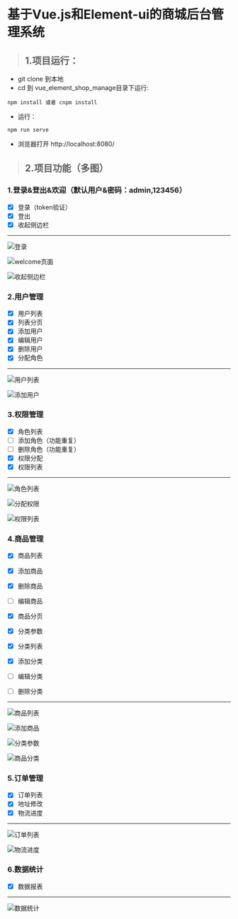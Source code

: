 # 基于Vue.js和Element-ui的商城后台管理系统

> ## 1.项目运行：
- git clone 到本地
- cd 到 vue_element_shop_manage目录下运行:

```
npm install 或者 cnpm install
```
- 运行：

```
npm run serve
```
- 浏览器打开 http://localhost:8080/ 
> ## 2.项目功能（多图）
### 1.登录&登出&欢迎（默认用户&密码：admin,123456）
- [x] 登录（token验证）
- [x] 登出
- [x] 收起侧边栏

---

![登录](https://i1.fuimg.com/711726/1fe76aba79dc6ac3.png)

![welcome页面](https://i1.fuimg.com/711726/0746513933bbf916.png)

![收起侧边栏](https://i1.fuimg.com/711726/62719e0654133c67.png)

### 2.用户管理
- [x] 用户列表
- [x] 列表分页
- [x] 添加用户
- [x] 编辑用户
- [x] 删除用户
- [x] 分配角色

---
![用户列表](https://i1.fuimg.com/711726/7e891d33d8364716.png)

![添加用户](https://i1.fuimg.com/711726/4b7607d15c5c099d.png)

### 3.权限管理
- [x] 角色列表
- [ ] 添加角色（功能重复）
- [ ] 删除角色（功能重复）
- [x] 权限分配
- [x] 权限列表

---
![角色列表](https://i1.fuimg.com/711726/f8b9b072102e37e8.png)

![分配权限](https://i1.fuimg.com/711726/9ca8488aee60dfab.png)

![权限列表](https://i1.fuimg.com/711726/59cc964e32c8b2fd.png)

### 4.商品管理
- [x] 商品列表
- [x] 添加商品
- [x] 删除商品
- [ ] 编辑商品
- [x] 商品分页
- [x] 分类参数
- [x] 分类列表
- [x] 添加分类
- [ ] 编辑分类
- [ ] 删除分类


---
![商品列表](https://i1.fuimg.com/711726/46fa689dfe537843.png)

![添加商品](https://i1.fuimg.com/711726/58d357a91b86f28f.png)

![分类参数](https://i1.fuimg.com/711726/b3c5276435c6ce2d.png)

![商品分类](https://i1.fuimg.com/711726/b717a442d69bf18d.png)

### 5.订单管理
- [x] 订单列表
- [x] 地址修改
- [x] 物流进度

---
![订单列表](https://i1.fuimg.com/711726/17c622da1ccb3a28.png)

![物流进度](https://i1.fuimg.com/711726/b8f3feaeeb92b73e.png)

### 6.数据统计
- [x] 数据报表

---
![数据统计](https://i1.fuimg.com/711726/9abab6d201cfa144.png)











